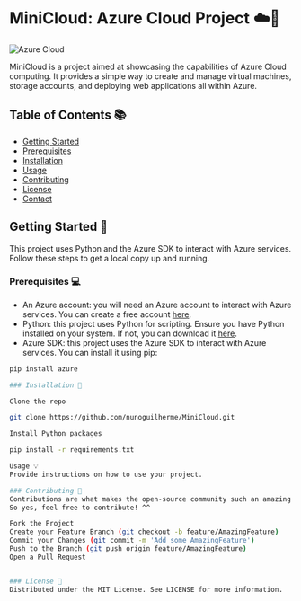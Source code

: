 # MiniCloud: Azure Cloud Project ☁️🚀

![Azure Cloud](https://via.placeholder.com/728x90.png?text=Placeholder+for+Azure+Image)

MiniCloud is a project aimed at showcasing the capabilities of Azure Cloud computing. It provides a simple way to create and manage virtual machines, storage accounts, and deploying web applications all within Azure. 

## Table of Contents 📚

- [Getting Started](#getting-started-🚀)
- [Prerequisites](#prerequisites-💻)
- [Installation](#installation-🔧)
- [Usage](#usage-💡)
- [Contributing](#contributing-🤝)
- [License](#license-📄)
- [Contact](#contact-📞)

## Getting Started 🚀

This project uses Python and the Azure SDK to interact with Azure services. Follow these steps to get a local copy up and running.

### Prerequisites 💻

- An Azure account: you will need an Azure account to interact with Azure services. You can create a free account [here](https://azure.microsoft.com/en-us/free/).
- Python: this project uses Python for scripting. Ensure you have Python installed on your system. If not, you can download it [here](https://www.python.org/downloads/).
- Azure SDK: this project uses the Azure SDK to interact with Azure services. You can install it using pip:

```sh
pip install azure

### Installation 🔧

Clone the repo

git clone https://github.com/nunoguilherme/MiniCloud.git

Install Python packages

pip install -r requirements.txt

Usage 💡
Provide instructions on how to use your project.

### Contributing 🤝
Contributions are what makes the open-source community such an amazing place to learn, inspire, and create. Any contributions you make are greatly appreciated.
So yes, feel free to contribute! ^^

Fork the Project
Create your Feature Branch (git checkout -b feature/AmazingFeature)
Commit your Changes (git commit -m 'Add some AmazingFeature')
Push to the Branch (git push origin feature/AmazingFeature)
Open a Pull Request


### License 📄
Distributed under the MIT License. See LICENSE for more information.












